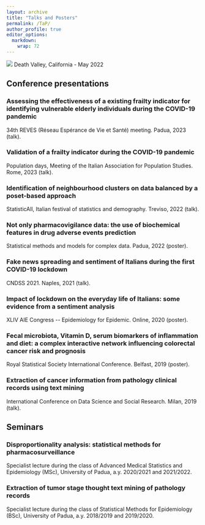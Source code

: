 ```yaml
---
layout: archive
title: "Talks and Posters"
permalink: /TaP/
author_profile: true
editor_options: 
  markdown: 
    wrap: 72
---
```


<img src="/images/deathvalley.jpeg"/> Death Valley, California - May
2022

## Conference presentations

### Assessing the effectiveness of a existing frailty indicator for identifying vulnerable elderly individuals during the COVID-19 pandemic

34th REVES (Réseau Espérance de Vie et Santé) meeting. Padua,
2023 (talk).

### Validation of a frailty indicator during the COVID-19 pandemic

Population days, Meeting of the Italian Association for Population Studies. Rome,
2023 (talk).

### Identification of neighbourhood clusters on data balanced by a poset-based approach

StatisticAll, Italian festival of statistics and demography. Treviso,
2022 (talk).

### Not only pharmacovigilance data: the use of biochemical features in drug adverse events prediction

Statistical methods and models for complex data. Padua, 2022 (poster).

### Fake news spreading and sentiment of Italians during the first COVID-19 lockdown

CNDSS 2021. Naples, 2021 (talk).

### Impact of lockdown on the everyday life of Italians: some evidence from a sentiment analysis

XLIV AIE Congress -- Epidemiology for Epidemic. Online, 2020 (poster).

### Fecal microbiota, Vitamin D, serum biomarkers of inflammation and diet: a complex interactive network influencing colorectal cancer risk and prognosis

Royal Statistical Society International Conference. Belfast, 2019
(poster).

### Extraction of cancer information from pathology clinical records using text mining

International Conference on Data Science and Social Research. Milan,
2019 (talk).

## Seminars

### Disproportionality analysis: statistical methods for pharmacosurveillance

Specialist lecture during the class of Advanced Medical Statistics and
Epidemiology (MSc), University of Padua, a.y. 2020/2021 and 2021/2022.

### Extraction of tumor stage thought text mining of pathology records

Specialist lecture during the class of Statistical Methods for
Epidemiology (BSc), University of Padua, a.y. 2018/2019 and 2019/2020.
